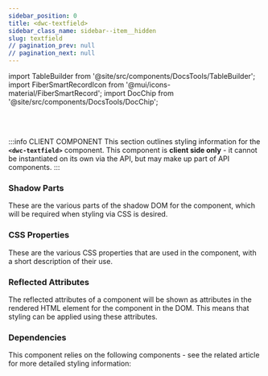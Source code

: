 ```yaml
---
sidebar_position: 0
title: <dwc-textfield>
sidebar_class_name: sidebar--item__hidden
slug: textfield
// pagination_prev: null
// pagination_next: null
---
```


import TableBuilder from '@site/src/components/DocsTools/TableBuilder';
import FiberSmartRecordIcon from '@mui/icons-material/FiberSmartRecord';
import DocChip from '@site/src/components/DocsTools/DocChip';

<DocChip tooltipText="This component will render with a shadow DOM, an API built into the browser that facilitates encapsulation." label="Shadow" target="_blank" clickable={false} iconName='shadow' />

<br />
<br />

:::info CLIENT COMPONENT
This section outlines styling information for the **`<dwc-textfield>`** component. This component is **client side only** - it cannot be instantiated on its own via the API, but may make up part of API components.
:::

### Shadow Parts
These are the various parts of the shadow DOM for the component, which will be required when styling via CSS is desired.
<TableBuilder tag='dwc-textfield' table="parts"/>

### CSS Properties

  These are the various CSS properties that are used in the component, with a short description of their use.
  
  <TableBuilder tag='dwc-textfield' table="properties"/>

### Reflected Attributes

  The reflected attributes of a component will be shown as attributes in the rendered HTML element for the component in the DOM. This means that styling can be applied using these attributes.
  
  <TableBuilder tag='dwc-textfield' table="reflects"/>

### Dependencies

  This component relies on the following components - see the related article for more detailed styling information:
  
  <TableBuilder tag='dwc-textfield' table="dependencies"/>
